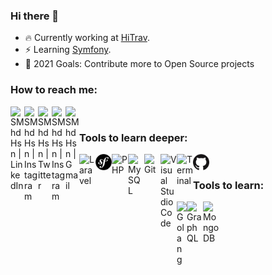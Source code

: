 ### Hi there 👋

- :fire: Currently working at [HiTrav][hitrav].
- :zap: Learning [Symfony][symfony].
- :rocket: 2021 Goals: Contribute more to Open Source projects

### How to reach me:
[<img align="left" alt="SMhdHsn | LinkedIn" width="22px" src="https://cdn.jsdelivr.net/npm/simple-icons@v3/icons/linkedin.svg" />][linkedin]
[<img align="left" alt="SMhdHsn | Instagram" width="22px" src="https://cdn.jsdelivr.net/npm/simple-icons@v3/icons/telegram.svg" />][telegram]
[<img align="left" alt="SMhdHsn | Twitter" width="22px" src="https://cdn.jsdelivr.net/npm/simple-icons@v3/icons/twitter.svg" />][twitter]
[<img align="left" alt="SMhdHsn | Instagram" width="22px" src="https://cdn.jsdelivr.net/npm/simple-icons@v3/icons/instagram.svg" />][instagram]
[<img align="left" alt="SMhdHsn | Gmail" width="22px" src="https://cdn.jsdelivr.net/npm/simple-icons@v3/icons/gmail.svg" />][gmail]

<br />

### Tools to learn deeper:
<img align="left" alt="Laravel" width="26px" src="https://upload.wikimedia.org/wikipedia/commons/thumb/9/9a/Laravel.svg/1200px-Laravel.svg.png" />
<img align="left" alt="Symfony" width="26px" src="https://raw.githubusercontent.com/github/explore/80688e429a7d4ef2fca1e82350fe8e3517d3494d/topics/symfony/symfony.png" />
<img align="left" alt="PHP" width="26px" src="https://www.pngmart.com/files/7/PHP-PNG-File.png" />
<img align="left" alt="MySQL" width="26px" src="https://user-images.githubusercontent.com/59286285/130093841-bcae72be-999e-43fc-a392-f04dde1db585.png" />
<img align="left" alt="Git" width="26px" src="https://upload.wikimedia.org/wikipedia/commons/thumb/3/3f/Git_icon.svg/1024px-Git_icon.svg.png" />
<img align="left" alt="Visual Studio Code" width="26px" src="https://upload.wikimedia.org/wikipedia/commons/thumb/9/9a/Visual_Studio_Code_1.35_icon.svg/1024px-Visual_Studio_Code_1.35_icon.svg.png" />
<img align="left" alt="Terminal" width="26px" src="https://icon-library.com/images/terminal-icon-png/terminal-icon-png-0.jpg" />
<img align="left" alt="GitHub" width="26px" src="https://raw.githubusercontent.com/github/explore/78df643247d429f6cc873026c0622819ad797942/topics/github/github.png" />

<br />

### Tools to learn:
<img align="left" alt="Golang" width="16px" src="https://camo.githubusercontent.com/94761affed6454156a526a0fcab454ed4a432d9472087a9d330598a38ffe56cd/68747470733a2f2f7261772e6769746875622e636f6d2f676f6c616e672d73616d706c65732f676f706865722d766563746f722f6d61737465722f676f706865722e706e67" />
<img align="left" alt="GraphQL" width="26px" src="https://upload.wikimedia.org/wikipedia/commons/thumb/1/17/GraphQL_Logo.svg/2048px-GraphQL_Logo.svg.png" />
<img align="left" alt="MongoDB" width="26px" src="https://cdn.iconscout.com/icon/free/png-512/mongodb-3629020-3030245.png" />

[linkedin]: https://www.linkedin.com/in/mahdi-hasani-532aa0197
[instagram]: https://www.instagram.com/SMhdHsn
[twitter]: https://twitter.com/SMhdHsn
[telegram]: https://t.me/SMhdHsn
[gmail]: mailto:m2hdtl@gmail.com
[symfony]: https://symfony.com
[hitrav]: https://hitrav.com
